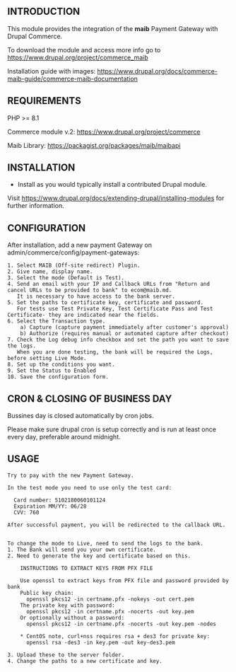 INTRODUCTION
------------

This module provides the integration of the **maib** Payment Gateway with Drupal Commerce.

To download the module and access more info go to https://www.drupal.org/project/commerce_maib

Installation guide with images: https://www.drupal.org/docs/commerce-maib-guide/commerce-maib-documentation

REQUIREMENTS
------------
PHP >= 8.1

Commerce module v.2: https://www.drupal.org/project/commerce

Maib Library: https://packagist.org/packages/maib/maibapi

INSTALLATION
------------

 * Install as you would typically install a contributed Drupal module. 

Visit https://www.drupal.org/docs/extending-drupal/installing-modules for further information.

CONFIGURATION
-------------

After installation, add a new payment Gateway on admin/commerce/config/payment-gateways:

    1. Select MAIB (Off-site redirect) Plugin.
    2. Give name, display name.
    3. Select the mode (Default is Test).
    4. Send an email with your IP and Callback URLs from "Return and cancel URLs to be provided to bank" to ecom@maib.md.
       It is necessary to have access to the bank server.
    5. Set the paths to certificate key, certificate and password.
       For tests use Test Private Key, Test Certificate Pass and Test Certificate- they are indicated near the fields.
    6. Select the Transaction type.
        a) Capture (capture payment immediately after customer's approval)
        b) Authorize (requires manual or automated capture after checkout)
    7. Check the Log debug info checkbox and set the path you want to save the logs.
       When you are done testing, the bank will be required the Logs, before setting Live Mode.
    8. Set up the conditions you want.
    9. Set the Status to Enabled
    10. Save the configuration form.

CRON & CLOSING OF BUSINESS DAY 
------------------------------

Bussines day is closed automatically by cron jobs. 

Please make sure drupal cron is setup correctly and is run at least once every day, preferable around midnight. 

USAGE
-----
    Try to pay with the new Payment Gateway.

    In the test mode you need to use only the test card:

      Card number: 5102180060101124
      Expiration MM/YY: 06/28
      CVV: 760

    After successful payment, you will be redirected to the callback URL.


    To change the mode to Live, need to send the logs to the bank.
    1. The Bank will send you your own certificate.
    2. Need to generate the key and certificate based on this.

        INSTRUCTIONS TO EXTRACT KEYS FROM PFX FILE

        Use openssl to extract keys from PFX file and password provided by bank
        Public key chain:
          openssl pkcs12 -in certname.pfx -nokeys -out cert.pem
        The private key with password:
          openssl pkcs12 -in certname.pfx -nocerts -out key.pem
        Or optionally without a password:
          openssl pkcs12 -in certname.pfx -nocerts -out key.pem -nodes

        * CentOS note, curl+nss requires rsa + des3 for private key:
          openssl rsa -des3 -in key.pem -out key-des3.pem

    3. Upload these to the server folder.
    4. Change the paths to a new certificate and key.
